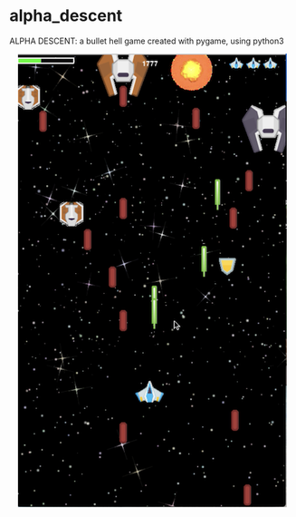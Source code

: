 # alpha_descent
ALPHA DESCENT: a bullet hell game created with pygame, using python3


<p align='center'>
  <img src="readme.png" width="475" height ="800">
</p>

